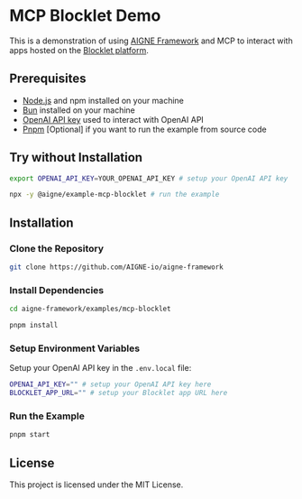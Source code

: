 # MCP Blocklet Demo

This is a demonstration of using [AIGNE Framework](https://github.com/AIGNE-io/aigne-framework) and MCP to interact with apps hosted on the [Blocklet platform](https://github.com/blocklet).

## Prerequisites

- [Node.js](https://nodejs.org) and npm installed on your machine
- [Bun](https://bun.sh) installed on your machine
- [OpenAI API key](https://platform.openai.com/api-keys) used to interact with OpenAI API
- [Pnpm](https://pnpm.io) [Optional] if you want to run the example from source code

## Try without Installation

```bash
export OPENAI_API_KEY=YOUR_OPENAI_API_KEY # setup your OpenAI API key

npx -y @aigne/example-mcp-blocklet # run the example
```

## Installation

### Clone the Repository

```bash
git clone https://github.com/AIGNE-io/aigne-framework
```

### Install Dependencies

```bash
cd aigne-framework/examples/mcp-blocklet

pnpm install
```

### Setup Environment Variables

Setup your OpenAI API key in the `.env.local` file:

```bash
OPENAI_API_KEY="" # setup your OpenAI API key here
BLOCKLET_APP_URL="" # setup your Blocklet app URL here
```

### Run the Example

```bash
pnpm start
```

## License

This project is licensed under the MIT License.
